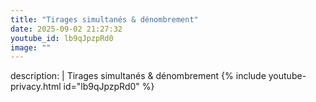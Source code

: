 ```yaml
---
title: "Tirages simultanés & dénombrement"
date: 2025-09-02 21:27:32 
youtube_id: lb9qJpzpRd0
image: ""
---
```

description: |
  Tirages simultanés & dénombrement
{% include youtube-privacy.html id="lb9qJpzpRd0" %}
